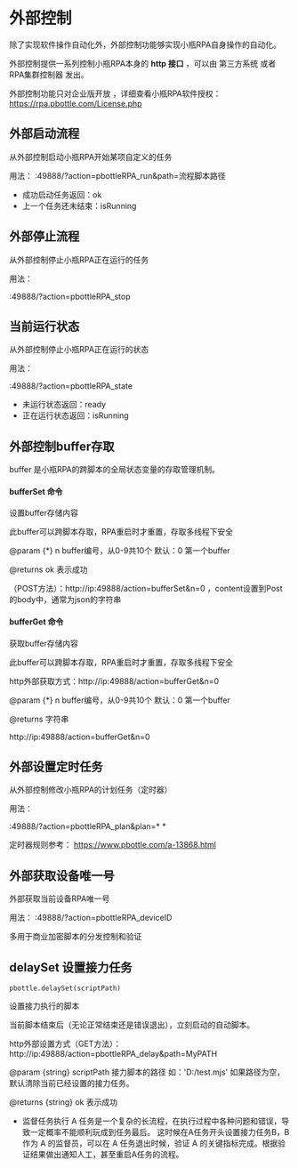 # 外部控制

除了实现软件操作自动化外，外部控制功能够实现小瓶RPA自身操作的自动化。

外部控制提供一系列控制小瓶RPA本身的 **http 接口** ，可以由 第三方系统 或者 RPA集群控制器 发出。

外部控制功能只对企业版开放 ，详细查看小瓶RPA软件授权：https://rpa.pbottle.com/License.php

## 外部启动流程

从外部控制启动小瓶RPA开始某项自定义的任务

用法：
:49888/?action=pbottleRPA_run&path=流程脚本路径

- 成功启动任务返回：ok
- 上一个任务还未结束：isRunning


## 外部停止流程

从外部控制停止小瓶RPA正在运行的任务

用法：

:49888/?action=pbottleRPA_stop


## 当前运行状态

从外部控制停止小瓶RPA正在运行的状态

用法：

:49888/?action=pbottleRPA_state

- 未运行状态返回：ready
- 正在运行状态返回：isRunning



## 外部控制buffer存取

buffer 是小瓶RPA的跨脚本的全局状态变量的存取管理机制。

#### bufferSet 命令

设置buffer存储内容

此buffer可以跨脚本存取，RPA重启时才重置，存取多线程下安全

@param {*} n buffer编号，从0-9共10个 默认：0 第一个buffer

@returns ok 表示成功

（POST方法）：http://ip:49888/action=bufferSet&n=0 ，content设置到Post的body中，通常为json的字符串

#### bufferGet 命令

获取buffer存储内容

此buffer可以跨脚本存取，RPA重启时才重置，存取多线程下安全

http外部获取方式：http://ip:49888/action=bufferGet&n=0

@param {*} n buffer编号，从0-9共10个 默认：0 第一个buffer

@returns 字符串

http://ip:49888/action=bufferGet&n=0


## 外部设置定时任务

从外部控制修改小瓶RPA的计划任务（定时器）

用法：

:49888/?action=pbottleRPA_plan&plan=* *

定时器规则参考： https://www.pbottle.com/a-13868.html


## 外部获取设备唯一号

外部获取当前设备RPA唯一号

用法：
:49888/?action=pbottleRPA_deviceID

多用于商业加密脚本的分发控制和验证

## delaySet 设置接力任务


`pbottle.delaySet(scriptPath)`

设置接力执行的脚本

当前脚本结束后（无论正常结束还是错误退出），立刻启动的自动脚本。

http外部设置方式（GET方法）：http://ip:49888/action=pbottleRPA_delay&path=MyPATH

@param {string} scriptPath 接力脚本的路径 如：'D:/test.mjs' 如果路径为空，默认清除当前已经设置的接力任务。

@returns {string} ok 表示成功


- 监督任务执行
A 任务是一个复杂的长流程，在执行过程中各种问题和错误，导致一定概率不能顺利玩成到任务最后。
这时候在A任务开头设置接力任务B，B 作为 A 的监督员，可以在 A 任务退出时候，验证 A 的关键指标完成。根据验证结果做出通知人工，甚至重启A任务的流程。
